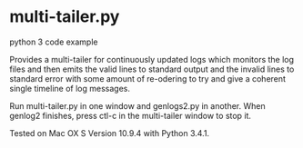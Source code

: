 multi-tailer.py
===============

python 3 code example

Provides a multi-tailer for continuously updated logs which monitors
the log files and then emits the valid lines to standard output and the
invalid lines to standard error with some amount of re-odering to try
and give a coherent single timeline of log messages.

Run multi-tailer.py in one window and genlogs2.py in another.
When genlog2 finishes, press ctl-c in the multi-tailer window to stop it.

Tested on Mac OX S Version 10.9.4 with Python 3.4.1.
